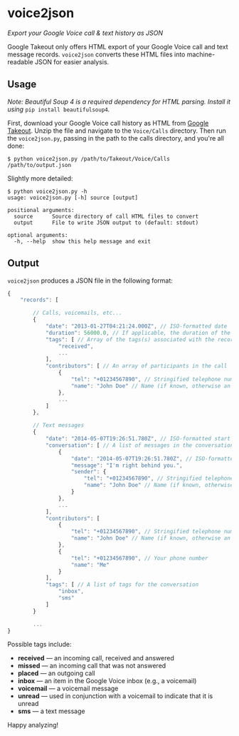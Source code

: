 voice2json
=============

*Export your Google Voice call & text history as JSON*

Google Takeout only offers HTML export of your Google Voice call and text message records. `voice2json` converts these HTML files into machine-readable JSON for easier analysis.

## Usage

*Note: Beautiful Soup 4 is a required dependency for HTML parsing. Install it using* `pip install beautifulsoup4`*.*

First, download your Google Voice call history as HTML from [Google Takeout](https://www.google.com/settings/takeout). Unzip the file and navigate to the `Voice/Calls` directory. Then run the `voice2json.py`, passing in the path to the calls directory, and you're all done:

```
$ python voice2json.py /path/to/Takeout/Voice/Calls /path/to/output.json
```

Slightly more detailed:

```
$ python voice2json.py -h
usage: voice2json.py [-h] source [output]

positional arguments:
  source      Source directory of call HTML files to convert
  output      File to write JSON output to (default: stdout)

optional arguments:
  -h, --help  show this help message and exit
```

## Output

`voice2json` produces a JSON file in the following format:

```js
{
	"records": [

		// Calls, voicemails, etc...
		{
			"date": "2013-01-27T04:21:24.000Z", // ISO-formatted date
			"duration": 56000.0, // If applicable, the duration of the call
			"tags": [ // Array of the tags(s) associated with the record (see below)
				"received",
				...
			],
			"contributors": [ // An array of participants in the call
				{
					"tel": "+01234567890", // Stringified telephone number containing country code
					"name": "John Doe" // Name (if known, otherwise an empty string)
				},
				...
			]
		},

		// Text messages
		{
			"date": "2014-05-07T19:26:51.780Z", // ISO-formatted start date of conversation
			"conversation": [ // A list of messages in the conversation
				{
					"date": "2014-05-07T19:26:51.780Z", // ISO-formatted date of message
					"message": "I'm right behind you.",
					"sender": {
						"tel": "+01234567890", // Stringified telephone number containing country code
						"name": "John Doe" // Name (if known, otherwise an empty string)
					}
				},
				...
			],
			"contributors": [
				{
					"tel": "+01234567890", // Stringified telephone number containing country code
					"name": "John Doe" // Name (if known, otherwise an empty string)
				},
				{
					"tel": "+01234567890", // Your phone number
					"name": "Me"
				}
			],
			"tags": [ // A list of tags for the conversation
				"inbox", 
				"sms"
			]
		}

		...
}
```

Possible tags include:

 - **received** &mdash; an incoming call, received and answered
 - **missed** &mdash; an incoming call that was not answered
 - **placed** &mdash; an outgoing call
 - **inbox** &mdash; an item in the Google Voice inbox (e.g., a voicemail)
 - **voicemail** &mdash; a voicemail message
 - **unread** &mdash; used in conjunction with a voicemail to indicate that it is unread
 - **sms** &mdash; a text message

Happy analyzing!
